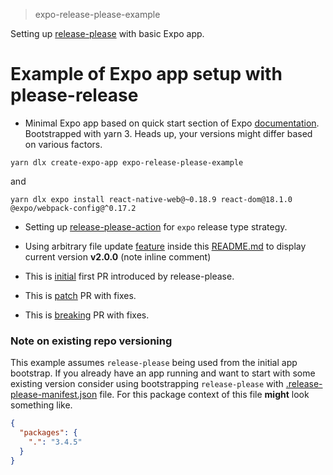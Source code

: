 > expo-release-please-example

Setting up [release-please][release-please-github-repo] with basic Expo app.

# Example of Expo app setup with please-release

- Minimal Expo app based on quick start section of Expo [documentation][expo-app-get-started]. Bootstrapped with yarn 3. Heads up, your versions might differ based on various factors.

```shell
yarn dlx create-expo-app expo-release-please-example
```

and

```shell
yarn dlx expo install react-native-web@~0.18.9 react-dom@18.1.0 @expo/webpack-config@^0.17.2
```

- Setting up [release-please-action][release-please-github-action-repo] for `expo` release type strategy.

- Using arbitrary file update [feature][release-please-doc-arbitrary-file-update] inside this [README.md][readme-code-arbitrary-file-update] to display current version **v2.0.0** (note inline comment) <!-- x-release-please-version -->

- This is [initial][version-pr-initial] first PR introduced by release-please.
- This is [patch][version-pr-patch] PR with fixes.
- This is [breaking][version-pr-major] PR with fixes.

### Note on existing repo versioning

This example assumes `release-please` being used from the initial app bootstrap. If you already have an app running and want to start with some existing version consider using bootstrapping `release-please` with [.release-please-manifest.json][release-please-initial-version] file.
For this package context of this file **might** look something like.

```json
{
  "packages": {
    ".": "3.4.5"
  }
}
```

[expo-app-get-started]: https://docs.expo.dev
[release-please-github-repo]: https://github.com/googleapis/release-please
[release-please-github-action-repo]: https://github.com/google-github-actions/release-please-action
[release-please-doc-arbitrary-file-update]: https://github.com/googleapis/release-please/blob/main/docs/customizing.md#updating-arbitrary-json-files
[version-pr-initial]: https://github.com/dmi3y/expo-release-please-example/pull/1/files
[readme-code-arbitrary-file-update]: https://github.com/dmi3y/expo-release-please-example/blob/main/README.md?plain=1#L19
[version-pr-patch]: https://github.com/dmi3y/expo-release-please-example/pull/2
[release-please-initial-version]: https://github.com/googleapis/release-please/blob/main/docs/manifest-releaser.md#initial-version
[version-pr-major]: https://github.com/dmi3y/expo-release-please-example/pull/3
